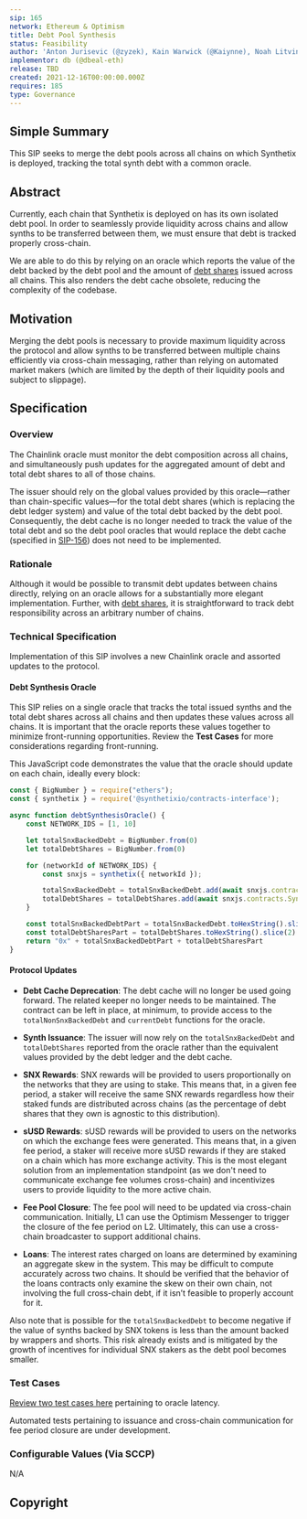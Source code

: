 ```yaml
---
sip: 165
network: Ethereum & Optimism
title: Debt Pool Synthesis
status: Feasibility
author: 'Anton Jurisevic (@zyzek), Kain Warwick (@Kaiynne), Noah Litvin (@noahlitvin), db (@dbeal-eth)'
implementor: db (@dbeal-eth)
release: TBD
created: 2021-12-16T00:00:00.000Z
requires: 185
type: Governance
---
```


## Simple Summary

<!--"If you can't explain it simply, you don't understand it well enough." Simply describe the outcome the proposed changes intends to achieve. This should be non-technical and accessible to a casual community member.-->

This SIP seeks to merge the debt pools across all chains on which Synthetix is deployed, tracking the total synth debt with a common oracle.

## Abstract

Currently, each chain that Synthetix is deployed on has its own isolated debt pool. In order to seamlessly provide liquidity across chains and allow synths to be transferred between them, we must ensure that debt is tracked properly cross-chain.

We are able to do this by relying on an oracle which reports the value of the debt backed by the debt pool and the amount of [debt shares](https://sips.synthetix.io/sips/sip-185) issued across all chains. This also renders the debt cache obsolete, reducing the complexity of the codebase.

## Motivation

<!--This is the problem statement. This is the *why* of the SIP. It should clearly explain *why* the current state of the protocol is inadequate.  It is critical that you explain *why* the change is needed, if the SIP proposes changing how something is calculated, you must address *why* the current calculation is inaccurate or wrong. This is not the place to describe how the SIP will address the issue!-->

Merging the debt pools is necessary to provide maximum liquidity across the protocol and allow synths to be transferred between multiple chains efficiently via cross-chain messaging, rather than relying on automated market makers (which are limited by the depth of their liquidity pools and subject to slippage).

## Specification

<!--The specification should describe the syntax and semantics of any new feature, there are five sections
1. Overview
2. Rationale
3. Technical Specification
4. Test Cases
5. Configurable Values
-->

### Overview

The Chainlink oracle must monitor the debt composition across all chains, and simultaneously push updates for the aggregated amount of debt and total debt shares to all of those chains.

The issuer should rely on the global values provided by this oracle—rather than chain-specific values—for the total debt shares (which is replacing the debt ledger system) and value of the total debt backed by the debt pool. Consequently, the debt cache is no longer needed to track the value of the total debt and so the debt pool oracles that would replace the debt cache (specified in [SIP-156](https://sips.synthetix.io/sips/sip-156)) does not need to be implemented.

### Rationale

Although it would be possible to transmit debt updates between chains directly, relying on an oracle allows for a substantially more elegant implementation. Further, with [debt shares](https://sips.synthetix.io/sips/sip-185), it is straightforward to track debt responsibility across an arbitrary number of chains.

### Technical Specification

<!--The technical specification should outline the public API of the changes proposed. That is, changes to any of the interfaces Synthetix currently exposes or the creations of new ones.-->

Implementation of this SIP involves a new Chainlink oracle and assorted updates to the protocol.

#### Debt Synthesis Oracle

This SIP relies on a single oracle that tracks the total issued synths and the total debt shares across all chains and then updates these values across all chains. It is important that the oracle reports these values together to minimize front-running opportunities. Review the **Test Cases** for more considerations regarding front-running.

This JavaScript code demonstrates the value that the oracle should update on each chain, ideally every block:
```javascript
const { BigNumber } = require("ethers");
const { synthetix } = require('@synthetixio/contracts-interface');

async function debtSynthesisOracle() {
    const NETWORK_IDS = [1, 10]

    let totalSnxBackedDebt = BigNumber.from(0)
    let totalDebtShares = BigNumber.from(0)

    for (networkId of NETWORK_IDS) {
        const snxjs = synthetix({ networkId });

        totalSnxBackedDebt = totalSnxBackedDebt.add(await snxjs.contracts.DebtCache.currentDebt()).sub(await snxjs.contracts.DebtCache.totalNonSnxBackedDebt())
        totalDebtShares = totalDebtShares.add(await snxjs.contracts.SynthetixDebtShare.totalSupply());
    }

    const totalSnxBackedDebtPart = totalSnxBackedDebt.toHexString().slice(2).padStart(32, '0');
    const totalDebtSharesPart = totalDebtShares.toHexString().slice(2).padStart(32, '0');
    return "0x" + totalSnxBackedDebtPart + totalDebtSharesPart
}
```

#### Protocol Updates

- **Debt Cache Deprecation**: The debt cache will no longer be used going forward. The related keeper no longer needs to be maintained. The contract can be left in place, at minimum, to provide access to the `totalNonSnxBackedDebt` and `currentDebt` functions for the oracle.

- **Synth Issuance**: The issuer will now rely on the `totalSnxBackedDebt` and `totalDebtShares` reported from the oracle rather than the equivalent values provided by the debt ledger and the debt cache.

- **SNX Rewards**: SNX rewards will be provided to users proportionally on the networks that they are using to stake. This means that, in a given fee period, a staker will receive the same SNX rewards regardless how their staked funds are distributed across chains (as the percentage of debt shares that they own is agnostic to this distribution). 

- **sUSD Rewards**: sUSD rewards will be provided to users on the networks on which the exchange fees were generated. This means that, in a given fee period, a staker will receive more sUSD rewards if they are staked on a chain which has more exchange activity. This is the most elegant solution from an implementation standpoint (as we don't need to communicate exchange fee volumes cross-chain) and incentivizes users to provide liquidity to the more active chain.

- **Fee Pool Closure**: The fee pool will need to be updated via cross-chain communication. Initially, L1 can use the Optimism Messenger to trigger the closure of the fee period on L2. Ultimately, this can use a cross-chain broadcaster to support additional chains.

- **Loans**: The interest rates charged on loans are determined by examining an aggregate skew in the system. This may be difficult to compute accurately across two chains. It should be verified that the behavior of the loans contracts only examine the skew on their own chain, not involving the full cross-chain debt, if it isn’t feasible to properly account for it.

Also note that is possible for the `totalSnxBackedDebt` to become negative if the value of synths backed by SNX tokens is less than the amount backed by wrappers and shorts. This risk already exists and is mitigated by the growth of incentives for individual SNX stakers as the debt pool becomes smaller.

### Test Cases

<!--Test cases for an implementation are mandatory for SIPs but can be included with the implementation..-->

[Review two test cases here](https://gist.github.com/noahlitvin/43ce903b0a3dd3d9773275f5f796df2e) pertaining to oracle latency.

Automated tests pertaining to issuance and cross-chain communication for fee period closure are under development.

### Configurable Values (Via SCCP)

<!--Please list all values configurable via SCCP under this implementation.-->

N/A

## Copyright
